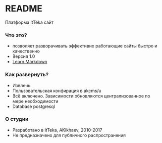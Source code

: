 # README #

Платформа itTeka сайт

### Что это? ###

* позволяет разворачивать эффективно работающие сайты быстро и качественно
* Версия 1.0
* [Learn Markdown](https://bitbucket.org/tutorials/markdowndemo)

### Как развернуть? ###

* Извлечь
* Пользовательская конфирация в akcms/u
* Всё включено. Зависимости обновляются централизованное по мере необходимости
* Database postgresql

### О студии ###

* Разработано в itTeka, AKikhaev, 2010-2017
* Не предназначено для публичного распространения